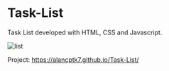 # Task-List

Task List developed with HTML, CSS and Javascript.

![list](https://user-images.githubusercontent.com/110068135/196528371-621abf55-110f-4875-83a9-25d2306c289f.png)

Project: https://alancptk7.github.io/Task-List/
